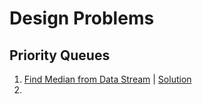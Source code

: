 # Design Problems

## Priority Queues
1. [Find Median from Data Stream](https://leetcode.com/problems/find-median-from-data-stream/) | [Solution](https://leetcode.com/problems/find-median-from-data-stream/discuss/2385623/C%2B%2B-or-Solution)
2. 
